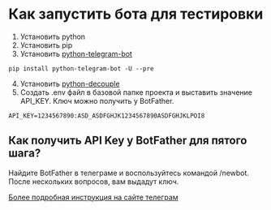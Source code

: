 # Как запустить бота для тестировки
1. Установить python
2. Установить pip
3. Установить [python-telegram-bot](https://github.com/python-telegram-bot/python-telegram-bot)
```console
pip install python-telegram-bot -U --pre
```
4. Установить [python-decouple](https://pypi.org/project/python-decouple/)
5. Создать .env файл в базовой папке проекта и выставить значение API_KEY. Ключ можно получить у BotFather.
```
API_KEY=1234567890:ASD_ASDFGHJK1234567890ASDFGHJKLPOI8
```
## Как получить API Key у BotFather для пятого шага?
Найдите BotFather в телеграме и воспользуйтесь командой /newbot. После нескольких вопросов, вам выдадут ключ. 

[Более подробная инструкция на сайте телеграм](https://core.telegram.org/bots#6-botfather)